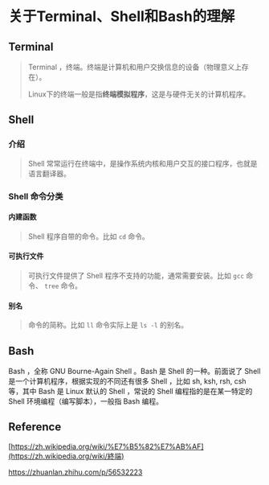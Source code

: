 # 关于Terminal、Shell和Bash的理解

## Terminal

> Terminal ，终端。终端是计算机和用户交换信息的设备（物理意义上存在）。
>
> Linux下的终端一般是指**终端模拟程序**，这是与硬件无关的计算机程序。

## Shell

### 介绍

> Shell 常常运行在终端中，是操作系统内核和用户交互的接口程序，也就是语言翻译器。

### Shell 命令分类

#### 内建函数

> Shell 程序自带的命令。比如 `cd` 命令。

#### 可执行文件

> 可执行文件提供了 Shell 程序不支持的功能，通常需要安装。比如 `gcc` 命令、 `tree` 命令。

#### 别名

> 命令的简称。比如 `ll` 命令实际上是 `ls -l` 的别名。

## Bash

Bash ，全称 GNU Bourne-Again Shell 。Bash 是 Shell 的一种。前面说了 Shell 是一个计算机程序，根据实现的不同还有很多 Shell ，比如 sh, ksh, rsh, csh 等，其中 Bash 是 Linux 默认的 Shell ，常说的 Shell 编程指的是在某一特定的 Shell 环境编程（编写脚本），一般指 Bash 编程。

## Reference

[https://zh.wikipedia.org/wiki/%E7%B5%82%E7%AB%AF](https://zh.wikipedia.org/wiki/終端)

https://zhuanlan.zhihu.com/p/56532223